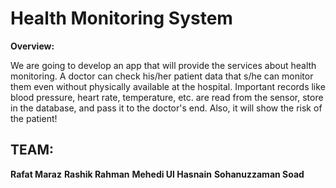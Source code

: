 # Health Monitoring System

**Overview:**

We are going to develop an app that will provide the services about health monitoring. A doctor can check his/her patient data that s/he can monitor them even without physically available at the hospital. Important records like blood pressure, heart rate, temperature, etc. are read from the sensor, store in the database, and pass it to the doctor's end. Also, it will show the risk of the patient!

## TEAM:

**Rafat Maraz**
**Rashik Rahman**
**Mehedi Ul Hasnain**
**Sohanuzzaman Soad**
